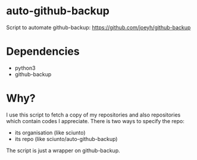 auto-github-backup
==================

Script to automate github-backup: https://github.com/joeyh/github-backup


Dependencies
============

* python3
* github-backup

Why?
====

I use this script to fetch a copy of my repositories and also repositories which contain codes I appreciate.
There is two ways to specify the repo:
* its organisation (like sciunto)
* its repo (like sciunto/auto-github-backup)

The script is just a wrapper on github-backup.
